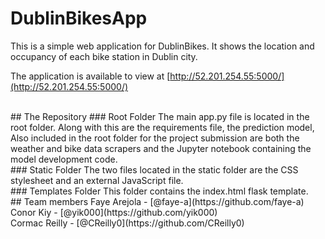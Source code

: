 # DublinBikesApp
This is a simple web application for DublinBikes. It shows the location and occupancy of each bike station in Dublin city.

The application is available to view at [http://52.201.254.55:5000/](http://52.201.254.55:5000/)

<br/>
## The Repository 
### Root Folder
The main app.py file is located in the root folder. Along with this are the requirements file, the prediction model, 
Also included in the root folder for the project submission are both the weather and bike data scrapers and the Jupyter notebook containing the model development code.
<br/>
### Static Folder
The two files located in the static folder are the CSS stylesheet and an external JavaScript file.
<br/>
### Templates Folder
This folder contains the index.html flask template.

<br/>
## Team members
Faye Arejola - [@faye-a](https://github.com/faye-a) <br/>
Conor Kiy - [@yik000](https://github.com/yik000) <br/>
Cormac Reilly - [@CReilly0](https://github.com/CReilly0) <br/>
